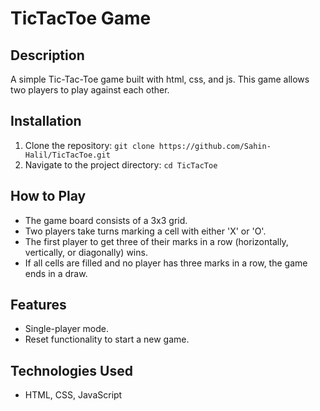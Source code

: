 # TicTacToe Game

## Description
A simple Tic-Tac-Toe game built with html, css, and js. This game allows two players to play against each other.

## Installation
1. Clone the repository: `git clone https://github.com/Sahin-Halil/TicTacToe.git`
2. Navigate to the project directory: `cd TicTacToe`

## How to Play
- The game board consists of a 3x3 grid.
- Two players take turns marking a cell with either 'X' or 'O'.
- The first player to get three of their marks in a row (horizontally, vertically, or diagonally) wins.
- If all cells are filled and no player has three marks in a row, the game ends in a draw.

## Features
- Single-player mode.
- Reset functionality to start a new game.

## Technologies Used
- HTML, CSS, JavaScript 
